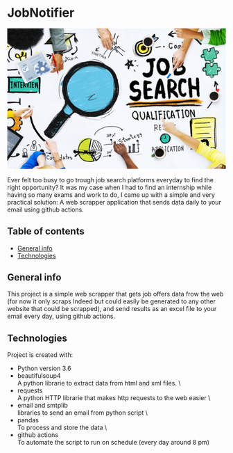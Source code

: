 # JobNotifier
![Automated jobs web scrapping](https://github.com/ibenlems/JobNotifier/blob/main/images/1_4oYQrqyrLmLhPtPvFw7PKg.jpeg)

Ever felt too busy to go trough job search platforms everyday to find the right opportunity? It was my case when I had to find an internship while having so many exams and work to do,  I came up with a simple and very practical solution:  A web scrapper application that sends data daily to your email using github actions.   
 
## Table of contents
* [General info](#general-info)
* [Technologies](#technologies)

## General info
This project is a simple web scrapper that gets job offers data frow the web (for now it only scraps Indeed but could easily be generated to any other website that could be scrapped), and send results as an excel file to your email every day, using github actions. 
	
## Technologies
Project is created with:
* Python version 3.6
* beautifulsoup4 \
A python librarie to extract data from html and xml files. \
* requests \
A python HTTP librarie that makes http requests to the web easier \
* email and smtplib \
libraries to send an email from python script \
* pandas \
 To process and store the data \
* github actions  \
To automate the script to run on schedule (every day around 8 pm)
	
